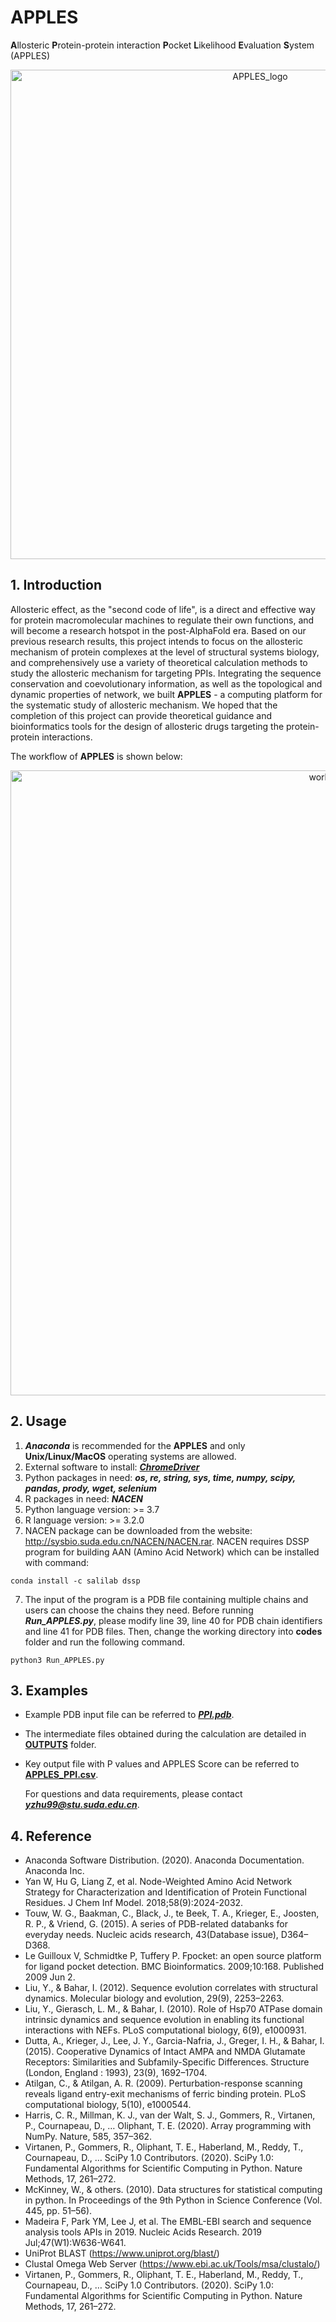 # APPLES
**A**llosteric **P**rotein-protein interaction **P**ocket **L**ikelihood **E**valuation **S**ystem (APPLES)
<div align=center>
<img width="783" alt="APPLES_logo" src="https://user-images.githubusercontent.com/61777212/155874937-9423e332-408c-4664-ae26-90e74fe8e303.png">
</div>

## 1.  Introduction

Allosteric effect, as the "second code of life", is a direct and effective way for protein macromolecular machines to regulate their own functions, and will become a research hotspot in the post-AlphaFold era. Based on our previous research results, this project intends to focus on the allosteric mechanism of protein complexes  at the level of structural systems biology, and comprehensively use a variety of theoretical calculation methods to study the allosteric mechanism for targeting PPIs. Integrating the sequence conservation and coevolutionary information, as well as the topological and dynamic properties of network, we built **APPLES** - a computing platform for the systematic study of allosteric mechanism. We hoped that the completion of this project can provide theoretical guidance and bioinformatics tools for the design of allosteric drugs targeting the protein-protein interactions.

The workflow of **APPLES** is shown below:
<div align=center>
<img width="1000" alt="workflow" src="https://user-images.githubusercontent.com/61777212/156184402-93ff0fd5-5f27-448a-b8b4-b0ad2763dbac.png">
</div>


## 2. Usage
  
  1) ***Anaconda*** is recommended for the **APPLES** and only **Unix/Linux/MacOS** operating systems are allowed.
  2) External software to install: [***ChromeDriver***](https://sites.google.com/a/chromium.org/chromedriver/home)
  3) Python packages in need: ***os, re, string, sys, time, numpy, scipy, pandas, prody, wget, selenium***
  4) R packages in need: ***NACEN***
  5) Python language version: >= 3.7
  6) R language version: >= 3.2.0
  7) NACEN package can be downloaded from the website: http://sysbio.suda.edu.cn/NACEN/NACEN.rar. NACEN requires DSSP program for building AAN (Amino Acid Network) which can be installed with command: 
  ```
  conda install -c salilab dssp
  ```  
  7) The input of the program is a PDB file containing multiple chains and users can choose the chains they need. Before running ***Run_APPLES.py***, please modify line 39, line 40 for PDB chain identifiers and line 41 for PDB files. Then, change the working directory into **codes** folder and run the following command.
  ```
  python3 Run_APPLES.py
  ```

## 3. Examples

- Example PDB input file can be referred to [***PPI.pdb***](https://github.com/JudeYu99/APPLES/blob/main/PPI.pdb).
- The intermediate files obtained during the calculation are detailed in [**OUTPUTS**](https://github.com/JudeYu99/APPLES/blob/main/APPLES_OUT) folder.
- Key output file with P values and APPLES Score can be referred to [**APPLES_PPI.csv**](https://github.com/JudeYu99/APPLES/blob/main/APPLES_OUT/APPLES_PPI.csv).
  
  For questions and data requirements, please contact ***yzhu99@stu.suda.edu.cn***.



## 4. Reference
- Anaconda Software Distribution. (2020). Anaconda Documentation. Anaconda Inc.
- Yan W, Hu G, Liang Z, et al. Node-Weighted Amino Acid Network Strategy for Characterization and Identification of Protein Functional Residues. J Chem Inf Model. 2018;58(9):2024-2032.
- Touw, W. G., Baakman, C., Black, J., te Beek, T. A., Krieger, E., Joosten, R. P., & Vriend, G. (2015). A series of PDB-related databanks for everyday needs. Nucleic acids research, 43(Database issue), D364–D368.
- Le Guilloux V, Schmidtke P, Tuffery P. Fpocket: an open source platform for ligand pocket detection. BMC Bioinformatics. 2009;10:168. Published 2009 Jun 2.
- Liu, Y., & Bahar, I. (2012). Sequence evolution correlates with structural dynamics. Molecular biology and evolution, 29(9), 2253–2263.
- Liu, Y., Gierasch, L. M., & Bahar, I. (2010). Role of Hsp70 ATPase domain intrinsic dynamics and sequence evolution in enabling its functional interactions with NEFs. PLoS computational biology, 6(9), e1000931.
- Dutta, A., Krieger, J., Lee, J. Y., Garcia-Nafria, J., Greger, I. H., & Bahar, I. (2015). Cooperative Dynamics of Intact AMPA and NMDA Glutamate Receptors: Similarities and Subfamily-Specific Differences. Structure (London, England : 1993), 23(9), 1692–1704.
- Atilgan, C., & Atilgan, A. R. (2009). Perturbation-response scanning reveals ligand entry-exit mechanisms of ferric binding protein. PLoS computational biology, 5(10), e1000544.
- Harris, C. R., Millman, K. J., van der Walt, S. J., Gommers, R., Virtanen, P., Cournapeau, D., … Oliphant, T. E. (2020). Array programming with NumPy. Nature, 585, 357–362.
- Virtanen, P., Gommers, R., Oliphant, T. E., Haberland, M., Reddy, T., Cournapeau, D., … SciPy 1.0 Contributors. (2020). SciPy 1.0: Fundamental Algorithms for Scientific Computing in Python. Nature Methods, 17, 261–272. 
- McKinney, W., & others. (2010). Data structures for statistical computing in python. In Proceedings of the 9th Python in Science Conference (Vol. 445, pp. 51–56).
- Madeira F, Park YM, Lee J, et al. The EMBL-EBI search and sequence analysis tools APIs in 2019. Nucleic Acids Research. 2019 Jul;47(W1):W636-W641. 
- UniProt BLAST (https://www.uniprot.org/blast/)
- Clustal Omega Web Server (https://www.ebi.ac.uk/Tools/msa/clustalo/)
- Virtanen, P., Gommers, R., Oliphant, T. E., Haberland, M., Reddy, T., Cournapeau, D., … SciPy 1.0 Contributors. (2020). SciPy 1.0: Fundamental Algorithms for Scientific Computing in Python. Nature Methods, 17, 261–272. 

